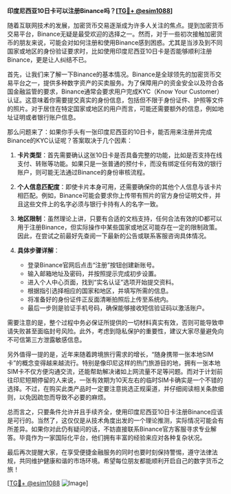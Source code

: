 **印度尼西亚10日卡可以注册Binance吗？[[TG💪+ @esim1088](https://t.me/s/esim1088)]**

随着互联网技术的发展，加密货币交易逐渐成为许多人关注的焦点。提到加密货币交易平台，Binance无疑是最受欢迎的选择之一。然而，对于一些初次接触加密货币的朋友来说，可能会对如何注册和使用Binance感到困惑。尤其是当涉及到不同国家或地区的身份验证要求时，比如使用印度尼西亚10日卡是否能够顺利注册Binance，更是让人纠结不已。

首先，让我们来了解一下Binance的基本情况。Binance是全球领先的加密货币交易平台之一，提供多种数字资产的买卖服务。为了保障用户的资金安全以及符合各国金融监管的要求，Binance通常会要求用户完成KYC（Know Your Customer）认证。这意味着你需要提交真实的身份信息，包括但不限于身份证件、护照等文件的照片。对于居住在特定国家或地区的用户而言，可能还需要额外的信息，例如地址证明或者银行账户信息。

那么问题来了：如果你手头有一张印度尼西亚的10日卡，能否用来注册并完成Binance的KYC认证呢？答案取决于几个因素：

1. **卡片类型**：首先需要确认这张10日卡是否具备完整的功能，比如是否支持在线支付、转账等功能。如果只是一张普通的预付卡，而没有绑定任何有效的银行账户，则可能无法通过Binance的身份审核流程。
   
2. **个人信息匹配度**：即使卡片本身可用，还需要确保你的其他个人信息与该卡片相匹配。例如，Binance可能会要求你上传带有照片的官方身份证明文件，并且这些文件上的名字必须与银行卡持有人的名字一致。

3. **地区限制**：虽然理论上讲，只要有合适的文档支持，任何合法有效的ID都可以用于注册Binance，但实际操作中某些国家或地区可能存在一定的限制政策。因此，在尝试之前最好先查阅一下最新的公告或联系客服咨询具体情况。

4. **具体步骤详解**：
   - 登录Binance官网后点击“注册”按钮创建新账号。
   - 输入邮箱地址及密码，并按照提示完成初步设置。
   - 进入个人中心页面，找到“实名认证”选项开始提交资料。
   - 根据指引选择相应的国家和地区，并填写所需的信息。
   - 将准备好的身份证件正反面清晰拍照后上传至系统内。
   - 最后一步则是验证手机号码，确保能够接收短信验证码以激活账户。

需要注意的是，整个过程中务必保证所提供的一切材料真实有效，否则可能导致申请失败甚至面临封号风险。此外，考虑到隐私保护的重要性，建议大家尽量避免向不可信第三方泄露敏感信息。

另外值得一提的是，近年来随着跨境旅行需求的增长，“随身携带一张本地SIM卡”的概念变得越来越流行。特别是像印尼这样的热门旅游目的地，拥有一张本地SIM卡不仅方便沟通交流，还能帮助解决诸如上网流量不足等问题。而对于计划前往印尼短期停留的人来说，一张有效期为10天左右的临时SIM卡确实是一个不错的选择。不过，在购买此类产品时一定要注意挑选正规渠道，并仔细阅读相关条款细则，以免因疏忽而导致不必要的麻烦。

总而言之，只要条件允许并且手续齐全，使用印度尼西亚10日卡注册Binance应该是可行的。当然了，这仅仅是从技术角度出发的一个理论推测，实际情况可能会有所差异。如果你对此仍有疑问的话，不妨直接联系Binance官方客服寻求专业解答。毕竟作为一家国际化平台，他们拥有丰富的经验来应对各种复杂状况。

最后再次提醒大家，在享受便捷金融服务的同时也要时刻保持警惕，遵守法律法规，共同维护健康和谐的市场环境。希望每位朋友都能顺利开启自己的数字货币之旅！

[[TG💪+ @esim1088](https://t.me/s/esim1088) ![Image](https://i.postimg.cc/4NQfJmqS/Snipaste-2025-05-13-00-14-12.png)]